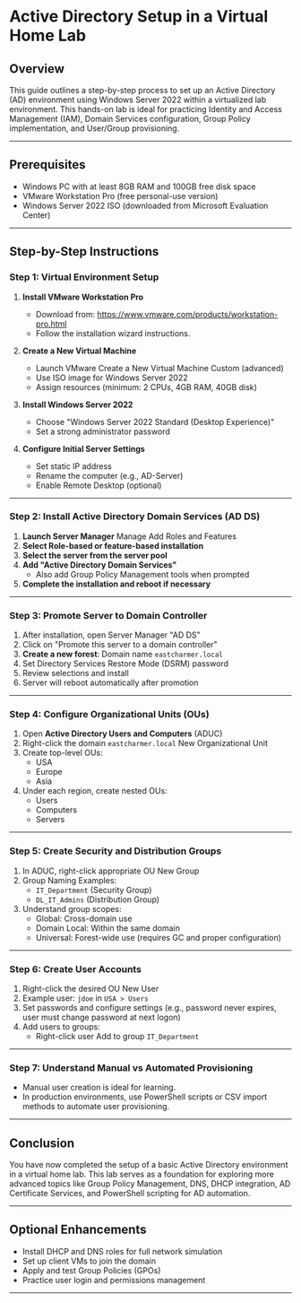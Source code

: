 # Active Directory Setup in a Virtual Home Lab

## Overview
This guide outlines a step-by-step process to set up an Active Directory (AD) environment using Windows Server 2022 within a virtualized lab environment. This hands-on lab is ideal for practicing Identity and Access Management (IAM), Domain Services configuration, Group Policy implementation, and User/Group provisioning.

---

## Prerequisites
- Windows PC with at least 8GB RAM and 100GB free disk space
- VMware Workstation Pro (free personal-use version)
- Windows Server 2022 ISO (downloaded from Microsoft Evaluation Center)

---

## Step-by-Step Instructions

### Step 1: Virtual Environment Setup
1. **Install VMware Workstation Pro**
   - Download from: https://www.vmware.com/products/workstation-pro.html
   - Follow the installation wizard instructions.

2. **Create a New Virtual Machine**
   - Launch VMware  Create a New Virtual Machine  Custom (advanced)
   - Use ISO image for Windows Server 2022
   - Assign resources (minimum: 2 CPUs, 4GB RAM, 40GB disk)

3. **Install Windows Server 2022**
   - Choose "Windows Server 2022 Standard (Desktop Experience)"
   - Set a strong administrator password

4. **Configure Initial Server Settings**
   - Set static IP address
   - Rename the computer (e.g., AD-Server)
   - Enable Remote Desktop (optional)

---

### Step 2: Install Active Directory Domain Services (AD DS)
1. **Launch Server Manager**  Manage  Add Roles and Features
2. **Select Role-based or feature-based installation**
3. **Select the server from the server pool**
4. **Add "Active Directory Domain Services"**
   - Also add Group Policy Management tools when prompted
5. **Complete the installation and reboot if necessary**

---

### Step 3: Promote Server to Domain Controller
1. After installation, open Server Manager  "AD DS"
2. Click on "Promote this server to a domain controller"
3. **Create a new forest**: Domain name `eastcharmer.local`
4. Set Directory Services Restore Mode (DSRM) password
5. Review selections and install
6. Server will reboot automatically after promotion

---

### Step 4: Configure Organizational Units (OUs)
1. Open **Active Directory Users and Computers** (ADUC)
2. Right-click the domain `eastcharmer.local`  New  Organizational Unit
3. Create top-level OUs:
   - USA
   - Europe
   - Asia
4. Under each region, create nested OUs:
   - Users
   - Computers
   - Servers

---

### Step 5: Create Security and Distribution Groups
1. In ADUC, right-click appropriate OU  New  Group
2. Group Naming Examples:
   - `IT_Department` (Security Group)
   - `DL_IT_Admins` (Distribution Group)
3. Understand group scopes:
   - Global: Cross-domain use
   - Domain Local: Within the same domain
   - Universal: Forest-wide use (requires GC and proper configuration)

---

### Step 6: Create User Accounts
1. Right-click the desired OU  New  User
2. Example user: `jdoe` in `USA > Users`
3. Set passwords and configure settings (e.g., password never expires, user must change password at next logon)
4. Add users to groups:
   - Right-click user  Add to group  `IT_Department`

---

### Step 7: Understand Manual vs Automated Provisioning
- Manual user creation is ideal for learning.
- In production environments, use PowerShell scripts or CSV import methods to automate user provisioning.

---

## Conclusion
You have now completed the setup of a basic Active Directory environment in a virtual home lab. This lab serves as a foundation for exploring more advanced topics like Group Policy Management, DNS, DHCP integration, AD Certificate Services, and PowerShell scripting for AD automation.

---

## Optional Enhancements
- Install DHCP and DNS roles for full network simulation
- Set up client VMs to join the domain
- Apply and test Group Policies (GPOs)
- Practice user login and permissions management

---


